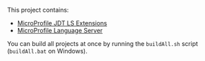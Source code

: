 This project contains:

 * [MicroProfile JDT LS Extensions](./microprofile.jdt)
 * [MicroProfile Language Server](./microprofile.ls)

 You can build all projects at once by running the `buildAll.sh` script (`buildAll.bat` on Windows).